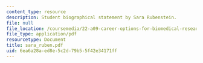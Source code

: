 ```yaml
---
content_type: resource
description: Student biographical statement by Sara Rubenstein.
file: null
file_location: /coursemedia/22-a09-career-options-for-biomedical-research-fall-2006/6ea6a28aed8e5c2d79b55f42e34171ff_sara_ruben.pdf
file_type: application/pdf
resourcetype: Document
title: sara_ruben.pdf
uid: 6ea6a28a-ed8e-5c2d-79b5-5f42e34171ff
---
```

